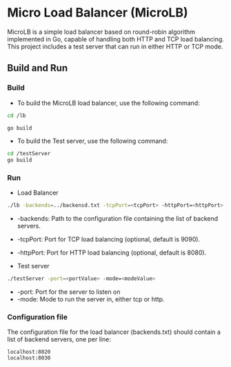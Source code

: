 # Micro Load Balancer (MicroLB)

MicroLB is a simple load balancer based on round-robin algorithm implemented in Go, capable of handling both HTTP and TCP load balancing. This project includes a test server that can run in either HTTP or TCP mode.

## Build and Run

### Build

- To build the MicroLB load balancer, use the following command:

```sh
cd /lb

go build
```

- To build the Test server, use the following command:

```sh
cd /testServer
go build
```

### Run

- Load Balancer
```sh
./lb -backends=../backensd.txt -tcpPort=<tcpPort> -httpPort=<httpPort>
```

- -backends: Path to the configuration file containing the list of backend servers.
- -tcpPort: Port for TCP load balancing (optional, default is 9090).
- -httpPort: Port for HTTP load balancing (optional, default is 8080).


- Test server
```sh
./testServer -port=<portValue> -mode=<modeValue>

```

- -port: Port for the server to listen on
- -mode: Mode to run the server in, either tcp or http.

### Configuration file

The configuration file for the load balancer (backends.txt) should contain a list of backend servers, one per line:
```
localhost:8020
localhost:8030
```